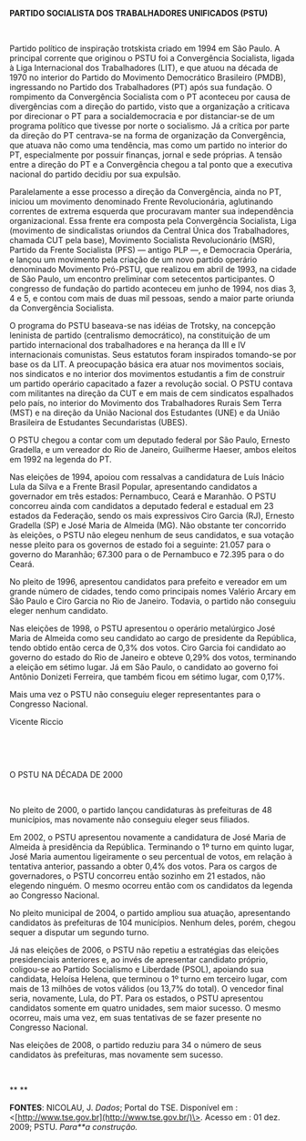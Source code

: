 **PARTIDO SOCIALISTA DOS TRABALHADORES UNIFICADOS (PSTU)**

 

Partido político de inspiração trotskista criado em 1994 em São Paulo. A
principal corrente que originou o PSTU foi a Convergência Socialista,
ligada à Liga Internacional dos Trabalhadores (LIT), e que atuou na
década de 1970 no interior do Partido do Movimento Democrático
Brasileiro (PMDB), ingressando no Partido dos Trabalhadores (PT) após
sua fundação. O rompimento da Convergência Socialista com o PT aconteceu
por causa de divergências com a direção do partido, visto que a
organização a criticava por direcionar o PT para a socialdemocracia e
por distanciar-se de um programa político que tivesse por norte o
socialismo. Já a crítica por parte da direção do PT centrava-se na forma
de organização da Convergência, que atuava não como uma tendência, mas
como um partido no interior do PT, especialmente por possuir finanças,
jornal e sede próprias. A tensão entre a direção do PT e a Convergência
chegou a tal ponto que a executiva nacional do partido decidiu por sua
expulsão.

Paralelamente a esse processo a direção da Convergência, ainda no PT,
iniciou um movimento denominado Frente Revolucionária, aglutinando
correntes de extrema esquerda que procuravam manter sua independência
organizacional. Essa frente era composta pela Convergência Socialista,
Liga (movimento de sindicalistas oriundos da Central Única dos
Trabalhadores, chamada CUT pela base), Movimento Socialista
Revolucionário (MSR), Partido da Frente Socialista (PFS) — antigo PLP —,
e Democracia Operária, e lançou um movimento pela criação de um novo
partido operário denominado Movimento Pró-PSTU, que realizou em abril de
1993, na cidade de São Paulo, um encontro preliminar com setecentos
participantes. O congresso de fundação do partido aconteceu em junho de
1994, nos dias 3, 4 e 5, e contou com mais de duas mil pessoas, sendo a
maior parte oriunda da Convergência Socialista.

O programa do PSTU baseava-se nas idéias de Trotsky, na concepção
leninista de partido (centralismo democrático), na constituição de um
partido internacional dos trabalhadores e na herança da III e IV
internacionais comunistas. Seus estatutos foram inspirados tomando-se
por base os da LIT. A preocupação básica era atuar nos movimentos
sociais, nos sindicatos e no interior dos movimentos estudantis a fim de
construir um partido operário capacitado a fazer a revolução social. O
PSTU contava com militantes na direção da CUT e em mais de cem
sindicatos espalhados pelo país, no interior do Movimento dos
Trabalhadores Rurais Sem Terra (MST) e na direção da União Nacional dos
Estudantes (UNE) e da União Brasileira de Estudantes Secundaristas
(UBES).

O PSTU chegou a contar com um deputado federal por São Paulo, Ernesto
Gradella, e um vereador do Rio de Janeiro, Guilherme Haeser, ambos
eleitos em 1992 na legenda do PT.

Nas eleições de 1994, apoiou com ressalvas a candidatura de Luís Inácio
Lula da Silva e a Frente Brasil Popular, apresentando candidatos a
governador em três estados: Pernambuco, Ceará e Maranhão. O PSTU
concorreu ainda com candidatos a deputado federal e estadual em 23
estados da Federação, sendo os mais expressivos Ciro Garcia (RJ),
Ernesto Gradella (SP) e José Maria de Almeida (MG). Não obstante ter
concorrido às eleições, o PSTU não elegeu nenhum de seus candidatos, e
sua votação nesse pleito para os governos de estado foi a seguinte:
21.057 para o governo do Maranhão; 67.300 para o de Pernambuco e 72.395
para o do Ceará.

No pleito de 1996, apresentou candidatos para prefeito e vereador em um
grande número de cidades, tendo como principais nomes Valério Arcary em
São Paulo e Ciro Garcia no Rio de Janeiro. Todavia, o partido não
conseguiu eleger nenhum candidato.

Nas eleições de 1998, o PSTU apresentou o operário metalúrgico José
Maria de Almeida como seu candidato ao cargo de presidente da República,
tendo obtido então cerca de 0,3% dos votos. Ciro Garcia foi candidato ao
governo do estado do Rio de Janeiro e obteve 0,29% dos votos, terminando
a eleição em sétimo lugar. Já em São Paulo, o candidato ao governo foi
Antônio Donizeti Ferreira, que também ficou em sétimo lugar, com 0,17%.

Mais uma vez o PSTU não conseguiu eleger representantes para o Congresso
Nacional.

Vicente Riccio

 

 

O PSTU NA DÉCADA DE 2000

 

No pleito de 2000, o partido lançou candidaturas às prefeituras de 48
municípios, mas novamente não conseguiu eleger seus filiados.

Em 2002, o PSTU apresentou novamente a candidatura de José Maria de
Almeida à presidência da República. Terminando o 1º turno em quinto
lugar, José Maria aumentou ligeiramente o seu percentual de votos, em
relação à tentativa anterior, passando a obter 0,4% dos votos. Para os
cargos de governadores, o PSTU concorreu então sozinho em 21 estados,
não elegendo ninguém. O mesmo ocorreu então com os candidatos da legenda
ao Congresso Nacional.

No pleito municipal de 2004, o partido ampliou sua atuação, apresentando
candidatos às prefeituras de 104 municípios. Nenhum deles, porém, chegou
sequer a disputar um segundo turno.

Já nas eleições de 2006, o PSTU não repetiu a estratégias das eleições
presidenciais anteriores e, ao invés de apresentar candidato próprio,
coligou-se ao Partido Socialismo e Liberdade (PSOL), apoiando sua
candidata, Heloísa Helena, que terminou o 1º turno em terceiro lugar,
com mais de 13 milhões de votos válidos (ou 13,7% do total). O vencedor
final seria, novamente, Lula, do PT. Para os estados, o PSTU apresentou
candidatos somente em quatro unidades, sem maior sucesso. O mesmo
ocorreu, mais uma vez, em suas tentativas de se fazer presente no
Congresso Nacional.

Nas eleições de 2008, o partido reduziu para 34 o número de seus
candidatos às prefeituras, mas novamente sem sucesso.

 

** **

**FONTES**: NICOLAU, J. *Dados*; Portal do TSE. Disponível em :
\<[http://www.tse.gov.br](http://www.tse.gov.br/)\>. Acesso em : 01 dez.
2009; PSTU. *Para**a construção.*

 
